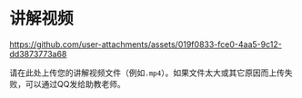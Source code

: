 # 讲解视频


https://github.com/user-attachments/assets/019f0833-fce0-4aa5-9c12-dd3873773a68


请在此处上传您的讲解视频文件（例如`.mp4`）。如果文件太大或其它原因而上传失败，可以通过QQ发给助教老师。
